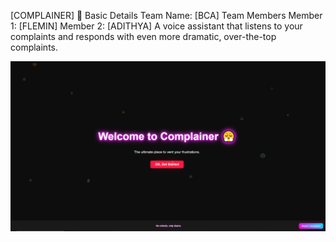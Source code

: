 [COMPLAINER] 🎯
Basic Details
Team Name: [BCA]
Team Members
Member 1: [FLEMIN] 
Member 2: [ADITHYA] 
A voice assistant that listens to your complaints and responds with even more dramatic, over-the-top complaints.

![image alt](https://github.com/FLEMIN0/COMPLAINERR/blob/73d7ca27895a12f4b7531f50fc4cada6c17d2122/fg.PNG)



